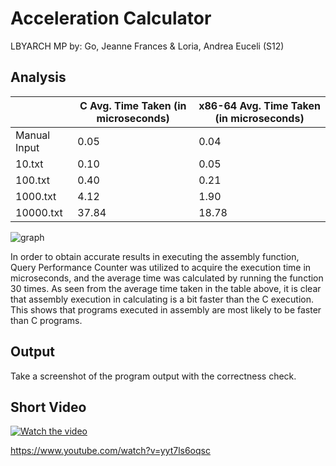 # Acceleration Calculator
LBYARCH MP by: Go, Jeanne Frances & Loria, Andrea Euceli (S12)

## Analysis

| |C Avg. Time Taken (in microseconds) |x86-64 Avg. Time Taken (in microseconds)|
| ------------- | ------------- | ------------- |
Manual Input | 0.05 | 0.04
10.txt | 0.10 | 0.05
100.txt | 0.40 | 0.21
1000.txt | 4.12 | 1.90
10000.txt | 37.84 | 18.78

![graph](https://github.com/user-attachments/assets/ea5c611f-e802-4203-aeae-2d5e92f3e731)

In order to obtain accurate results in executing the assembly function, Query Performance Counter was utilized to acquire the execution time in microseconds, and the average time was calculated by running the function 30 times. As seen from the average time taken in the table above, it is clear that assembly execution in calculating is a bit faster than the C execution. This shows that programs executed in assembly are most likely to be faster than C programs.


## Output
Take a screenshot of the program output with the correctness check.

## Short Video
[![Watch the video](https://img.youtube.com/vi/yyt7ls6oqsc/0.jpg)](https://www.youtube.com/watch?v=yyt7ls6oqsc)

https://www.youtube.com/watch?v=yyt7ls6oqsc
